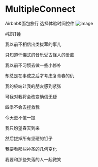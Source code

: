 # MultipleConnect
Airbnb&amp;面包旅行 选择体验时间控件
![image](https://github.com/fangzb/MultipleConnect/blob/master/%E6%95%88%E6%9E%9C.gif) 







#拔钉锤

我以前不相信出类拔萃的事儿

只知道忏悔式的音乐受古怪人的爱戴

我以前不习惯去做一些小修补

却总是在事成之后才考虑复青春的仇

我的极端让我的朋友感到紧张

可我对我将会改变确信无疑

四季不会去拯救我

今天更不值一提

我只盼望春天到来

然后拔掉所有坚硬的钉子

我要看那些神圣的几何变化

我要和那些失落的人一起微笑

